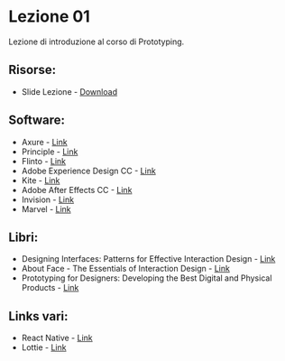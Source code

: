 # Lezione 01

Lezione di introduzione al corso di Prototyping.

## Risorse:
* Slide Lezione - [Download][lezione-01-d]

## Software:
* Axure - [Link][axure]
* Principle - [Link][principle]
* Flinto - [Link][flinto]
* Adobe Experience Design CC - [Link][xd]
* Kite - [Link][kite]
* Adobe After Effects CC - [Link][ae]
* Invision - [Link][invision]
* Marvel - [Link][marvel]

## Libri:
* Designing Interfaces: Patterns for Effective Interaction Design - [Link][design-interfaces]
* About Face - The Essentials of Interaction Design - [Link][about-face]
* Prototyping for Designers: Developing the Best Digital and Physical Products - [Link][prototyping-designers]

## Links vari:
* React Native - [Link][r-native]
* Lottie - [Link][lottie]

[lezione-01-d]:    https://github.com/michelemazzucco/laba-prototyping-16-17/archive/lezione-01.zip
[axure]:           https://www.axure.com/
[principle]:       http://principleformac.com/
[flinto]:          https://www.flinto.com/mac
[xd]:              http://www.adobe.com/it/products/experience-design.html
[ae]:              http://www.adobe.com/it/products/aftereffects.html
[invision]:        https://www.invisionapp.com/
[kite]:            https://kiteapp.co/
[marvel]:          https://marvelapp.com/
[design-interfaces]: https://www.amazon.it/Designing-Interfaces-Patterns-Effective-Interaction-ebook/dp/B004GTLFH8/ref=sr_1_1?ie=UTF8&qid=1490183929&sr=8-1&keywords=Designing+Interfaces+-+Patterns+for+Effective+Interaction+Design
[about-face]: https://www.amazon.it/About-Face-Essentials-Interaction-Design/dp/1118766571/ref=sr_1_1?ie=UTF8&qid=1490183982&sr=8-1&keywords=About+Face+-+The+Essentials+of+Interaction+Design
[prototyping-designers]: https://www.amazon.it/Prototyping-Designers-Developing-Physical-Products/dp/1491954086/ref=sr_1_1?ie=UTF8&qid=1490184020&sr=8-1&keywords=Prototyping+for+Designers
[r-native]: https://facebook.github.io/react-native/
[lottie]: http://airbnb.design/lottie/
